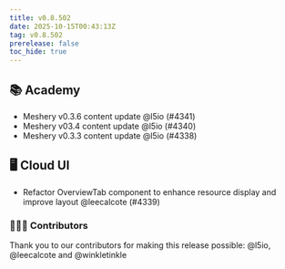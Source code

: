 ```yaml
---
title: v0.8.502
date: 2025-10-15T00:43:13Z
tag: v0.8.502
prerelease: false
toc_hide: true
---
```


## 📚 Academy

- Meshery v0.3.6 content update @l5io (#4341)
- Meshery v03.4 content update @l5io (#4340)
- Meshery v0.3.3 content update @l5io (#4338)

## 🖥 Cloud UI

- Refactor OverviewTab component to enhance resource display and improve layout @leecalcote (#4339)

### 👨🏽‍💻 Contributors

Thank you to our contributors for making this release possible:
@l5io, @leecalcote and @winkletinkle

